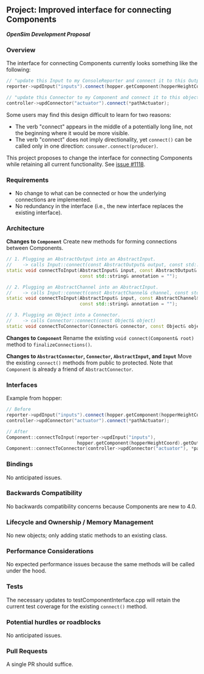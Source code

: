 ## Project: Improved interface for connecting Components
***OpenSim Development Proposal***

### Overview
The interface for connecting Components currently looks something like the following:
```cpp
// "update this Input to my ConsoleReporter and connect it to this Output from my Model"
reporter->updInput("inputs").connect(hopper.getComponent(hopperHeightCoord).getOutput("value"), "height");

// "update this Connector to my Component and connect it to this object"
controller->updConnector("actuator").connect(*pathActuator);
```

Some users may find this design difficult to learn for two reasons:
- The verb "connect" appears in the middle of a potentially long line, not the beginning where it would be more visible.
- The verb "connect" does not imply directionality, yet `connect()` can be called only in one direction: `consumer.connect(producer)`.

This project proposes to change the interface for connecting Components while retaining all current functionality.
See [issue #1118](https://github.com/opensim-org/opensim-core/issues/1118).

### Requirements
- No change to what can be connected or how the underlying connections are implemented.
- No redundancy in the interface (i.e., the new interface replaces the existing interface).

### Architecture
__**Changes to `Component`**__
Create new methods for forming connections between Components.
```cpp
// 1. Plugging an AbstractOutput into an AbstractInput.
//    -> calls Input::connect(const AbstractOutput& output, const std::string& annotation = "")
static void connectToInput(AbstractInput& input, const AbstractOutput& output,
                           const std::string& annotation = "");

// 2. Plugging an AbstractChannel into an AbstractInput.
//    -> calls Input::connect(const AbstractChannel& channel, const std::string& annotation = "")
static void connectToInput(AbstractInput& input, const AbstractChannel& channel,
                           const std::string& annotation = "");

// 3. Plugging an Object into a Connector.
//    -> calls Connector::connect(const Object& object)
static void connectToConnector(Connector& connector, const Object& object);
```

__**Changes to `Component`**__
Rename the existing `void connect(Component& root)` method to `finalizeConnections()`.

__**Changes to `AbstractConnector`, `Connector`, `AbstractInput`, and `Input`**__
Move the existing `connect()` methods from public to protected.
Note that `Component` is already a friend of `AbstractConnector`.

### Interfaces
Example from hopper:
```cpp
// Before
reporter->updInput("inputs").connect(hopper.getComponent(hopperHeightCoord).getOutput("value"), "height");
controller->updConnector("actuator").connect(*pathActuator);

// After
Component::connectToInput(reporter->updInput("inputs"),
                          hopper.getComponent(hopperHeightCoord).getOutput("value"), "height");
Component::connectToConnector(controller->updConnector("actuator"), *pathActuator);
```

### Bindings
No anticipated issues.

### Backwards Compatibility
No backwards compatibility concerns because Components are new to 4.0.

### Lifecycle and Ownership / Memory Management
No new objects; only adding static methods to an existing class.

### Performance Considerations
No expected performance issues because the same methods will be called under the hood.

### Tests
The necessary updates to testComponentInterface.cpp will retain the current test coverage for the existing `connect()` method.

### Potential hurdles or roadblocks
No anticipated issues.

### Pull Requests
A single PR should suffice.
